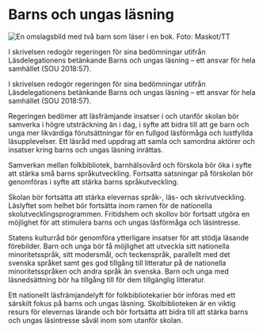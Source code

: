# Barns och ungas läsning

![En omslagsbild med två barn som läser i en bok. Foto: Maskot/TT](/contentassets/83baa2be54344a508317cbd4738c1058/omslagets-framsida-150x200.jpg?width=150&quality=85)

I skrivelsen redogör regeringen för sina bedömningar utifrån Läsdelegationens
betänkande Barns och ungas läsning – ett ansvar för hela samhället
(SOU 2018:57).

I skrivelsen redogör regeringen för sina bedömningar utifrån Läsdelegationens
betänkande Barns och ungas läsning – ett ansvar för hela samhället
(SOU 2018:57).

Regeringen bedömer att läsfrämjande insatser i och utanför skolan bör samverka i högre utsträckning än i dag, i syfte att bidra till att ge barn och unga mer likvärdiga förutsättningar för en fullgod läsförmåga och lustfyllda läsupplevelser. Ett läsråd med uppdrag att samla och samordna aktörer och insatser kring barns och ungas läsning inrättas.

Samverkan mellan folkbibliotek, barnhälsovård och förskola bör öka i syfte att stärka små barns språkutveckling. Fortsatta satsningar på förskolan bör genomföras i syfte att stärka barns språkutveckling.

Skolan bör fortsätta att stärka elevernas språk-, läs- och skrivutveckling. Läslyftet som helhet bör fortsätta inom ramen för de nationella skolutvecklingsprogrammen. Fritidshem och skollov bör fortsatt utgöra en möjlighet för att stimulera barns och ungas läsförmåga och läsintresse.

Statens kulturråd bör genomföra ytterligare insatser för att stödja läsande förebilder. Barn och unga bör få möjlighet att utveckla sitt nationella minoritetsspråk, sitt modersmål, och teckenspråk, parallellt med det svenska språket samt ges god tillgång till litteratur på de nationella minoritetsspråken och andra språk än svenska. Barn och unga med läsnedsättning bör ha tillgång till för dem tillgänglig litteratur.

Ett nationellt läsfrämjandelyft för folkbibliotekarier bör införas med ett särskilt fokus på barns och ungas läsning. Skolbiblioteken är en viktig resurs för elevernas lärande och bör fortsätta att bidra till att stärka barns och ungas läsintresse såväl inom som utanför skolan.
